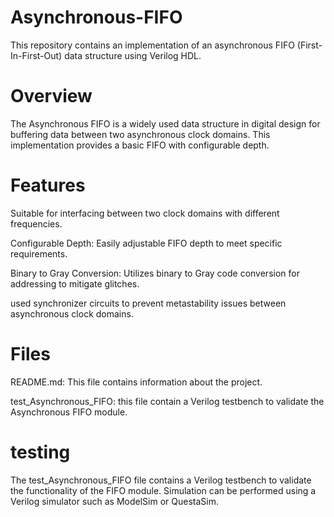 # Asynchronous-FIFO

This repository contains an implementation of an asynchronous FIFO (First-In-First-Out) data structure using Verilog HDL.


# Overview
The Asynchronous FIFO is a widely used data structure in digital design for buffering data between two asynchronous clock domains. This implementation provides a basic FIFO with configurable depth.


# Features
Suitable for interfacing between two clock domains with different frequencies.

Configurable Depth: Easily adjustable FIFO depth to meet specific requirements.

Binary to Gray Conversion: Utilizes binary to Gray code conversion for addressing to mitigate glitches.

used synchronizer circuits to prevent metastability issues between asynchronous clock domains.

# Files
README.md: This file contains information about the project.

test_Asynchronous_FIFO: this file contain a Verilog testbench to validate the Asynchronous FIFO module.

# testing

The test_Asynchronous_FIFO file contains a Verilog testbench to validate the functionality of the FIFO module. Simulation can be performed using a Verilog simulator such as ModelSim or QuestaSim.
